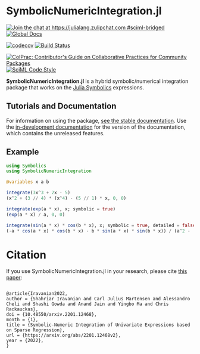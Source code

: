 # SymbolicNumericIntegration.jl

[![Join the chat at https://julialang.zulipchat.com #sciml-bridged](https://img.shields.io/static/v1?label=Zulip&message=chat&color=9558b2&labelColor=389826)](https://julialang.zulipchat.com/#narrow/stream/279055-sciml-bridged)
[![Global Docs](https://img.shields.io/badge/docs-SciML-blue.svg)](https://docs.sciml.ai/SymbolicNumericIntegration/stable/)

[![codecov](https://codecov.io/gh/SciML/SymbolicNumericIntegration.jl/branch/master/graph/badge.svg)](https://codecov.io/gh/SciML/SymbolicNumericIntegration.jl)
[![Build Status](https://github.com/SciML/SymbolicNumericIntegration.jl/workflows/CI/badge.svg)](https://github.com/SciML/SymbolicNumericIntegration.jl/actions?query=workflow%3ACI)

[![ColPrac: Contributor's Guide on Collaborative Practices for Community Packages](https://img.shields.io/badge/ColPrac-Contributor%27s%20Guide-blueviolet)](https://github.com/SciML/ColPrac)
[![SciML Code Style](https://img.shields.io/static/v1?label=code%20style&message=SciML&color=9558b2&labelColor=389826)](https://github.com/SciML/SciMLStyle)

**SymbolicNumericIntegration.jl** is a hybrid symbolic/numerical integration package that works on the [Julia Symbolics](https://github.com/JuliaSymbolics/Symbolics.jl) expressions.

## Tutorials and Documentation

For information on using the package,
[see the stable documentation](https://docs.sciml.ai/SymbolicNumericIntegration/stable/). Use the
[in-development documentation](https://docs.sciml.ai/SymbolicNumericIntegration/dev/) for the version of
the documentation, which contains the unreleased features.

## Example

```julia
using Symbolics
using SymbolicNumericIntegration

@variables x a b

integrate(3x^3 + 2x - 5)
(x^2 + (3 // 4) * (x^4) - (5 // 1) * x, 0, 0)

integrate(exp(a * x), x; symbolic = true)
(exp(a * x) / a, 0, 0)

integrate(sin(a * x) * cos(b * x), x; symbolic = true, detailed = false)
(-a * cos(a * x) * cos(b * x) - b * sin(a * x) * sin(b * x)) / (a^2 - (b^2))
```

# Citation

If you use SymbolicNumericIntegration.jl in your research, please cite [this paper](https://arxiv.org/abs/2201.12468):

```

@article{Iravanian2022,
author = {Shahriar Iravanian and Carl Julius Martensen and Alessandro Cheli and Shashi Gowda and Anand Jain and Yingbo Ma and Chris Rackauckas},
doi = {10.48550/arxiv.2201.12468},
month = {1},
title = {Symbolic-Numeric Integration of Univariate Expressions based on Sparse Regression},
url = {https://arxiv.org/abs/2201.12468v2},
year = {2022},
}

```

```
```
